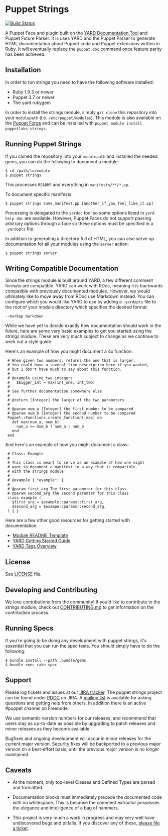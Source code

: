 Puppet Strings
=============
[![Build Status](https://travis-ci.org/puppetlabs/puppetlabs-strings.png?branch=master)](https://travis-ci.org/puppetlabs/puppetlabs-strings)

A Puppet Face and plugin built on the [YARD Documentation Tool](http://yardoc.org/) and Puppet Future Parser.
It is uses YARD and the Puppet Parser to generate HTML documentation about
Puppet code and Puppet extensions written in Ruby. It will eventually replace
the `puppet doc` command once feature parity has been achieved.

Installation
------------
In order to run strings you need to have the following software installed:

  * Ruby 1.9.3 or newer
  * Puppet 3.7 or newer
  * The yard rubygem

In order to install the strings module, simply `git clone` this repository into
your `modulepath` (i.e. `/etc/puppet/modules`). This module is also available
on the [Puppet Forge](https://forge.puppetlabs.com/puppetlabs/strings) and can be installed with `puppet module install puppetlabs-strings`.

Running Puppet Strings
-----
If you cloned the repository into your `modulepath` and installed the needed
gems, you can do the following to document a module:

    $ cd /path/to/module
    $ puppet strings

This processes `README` and everything in `manifests/**/*.pp`.

To document specific manifests:

    $ puppet strings some_manifest.pp [another_if_you_feel_like_it.pp]

Processing is delegated to the `yardoc` tool so some options listed in `yard help doc` are available.
However, Puppet Faces do not support passing arbitrary options through a face so these options must be specified in a `.yardopts` file.

In addition to generating a directory full of HTML, you can also serve up
documentation for all your modules using the `server` action:

    $ puppet strings server

Writing Compatible Documentation
-----
Since the strings module is built around YARD, a few different comment formats are compatible.
YARD can work with RDoc, meaning it is backwards compatible with previously documented modules.
However, we would ultimately like to move away from RDoc use Markdown instead. You can configure
which you would like YARD to use by adding a `.yardopts` file to the root of your module directory
which specifies the desired format:

    --markup markdown

While we have yet to decide exactly how documentation should work in the future, here are some
very basic examples to get you started using the strings module. These are very much subject
to change as we continue to work out a style guide.

Here's an example of how you might document a 4x function:

     # When given two numbers, returns the one that is larger.
     # You could have a several line description here if you wanted,
     # but I don't have much to say about this function.
     #
     # @example using two integers
     #   $bigger_int = max(int_one, int_two)
     #
     # See further documentation somewhere else
     #
     # @return [Integer] the larger of the two parameters
     #
     # @param num_a [Integer] the first number to be compared
     # @param num_b [Integer] the second number to be compared
     Puppet::Functions.create_function(:max) do
       def max(num_a, num_b)
         num_a >= num_b ? num_a : num_b
       end
     end

And here's an example of how you might document a class:

     # Class: Example
     #
     # This class is meant to serve as an example of how one might
     # want to document a manifest in a way that is compatible.
     # with the strings module
     #
     # @example { "example": }
     #
     # @param first_arg The first parameter for this class
     # @param second_arg The second paramter for this class
     class example (
       $first_arg = $example::params::first_arg,
       $second_arg = $exampe::params::second_arg,
     ) { }

Here are a few other good resources for getting started with documentation:

  * [Module README Template](https://docs.puppetlabs.com/puppet/latest/reference/modules_documentation.html)
  * [YARD Getting Started Guide](http://www.rubydoc.info/gems/yard/file/docs/GettingStarted.md)
  * [YARD Tags Overview](http://www.rubydoc.info/gems/yard/file/docs/Tags.md)

License
-----
See [LICENSE](https://github.com/puppetlabs/puppetlabs-strings/blob/master/LICENSE) file.

Developing and Contributing
-----

We love contributions from the community! If you'd like to contribute to the strings module,
check out [CONTRIBUTING.md](https://github.com/puppetlabs/puppetlabs-strings/blob/master/CONTRIBUTING.md) to get information on the contribution process.

Running Specs
-----

If you're going to be doing any development with puppet strings, it's essential
that you can run the spec tests. You should simply have to do the following:

    $ bundle install --path .bundle/gems
    $ bundle exec rake spec

Support
-----
Please log tickets and issues at our [JIRA tracker](http://tickets.puppetlabs.com). The
puppet strings project can be found under [PDOC](https://tickets.puppetlabs.com/browse/PDOC) on JIRA.
A [mailing list](https://groups.google.com/forum/?fromgroups#!forum/puppet-users) is
available for asking questions and getting help from others. In addition there
is an active #puppet channel on Freenode.

We use semantic version numbers for our releases, and recommend that users stay
as up-to-date as possible by upgrading to patch releases and minor releases as
they become available.

Bugfixes and ongoing development will occur in minor releases for the current
major version. Security fixes will be backported to a previous major version on
a best-effort basis, until the previous major version is no longer maintained.

Caveats
-------

  - At the moment, only top-level Classes and Defined Types are parsed and formatted.

  - Documentation blocks must immediately precede the documented code with no whitespace.
    This is because the comment extractor possesses the elegance and intelligence of a bag of hammers.

  - This project is very much a work in progress and may very well have undiscovered bugs and pitfalls.
    If you discover any of these, [please file a ticket](https://tickets.puppetlabs.com/browse/PDOC).
